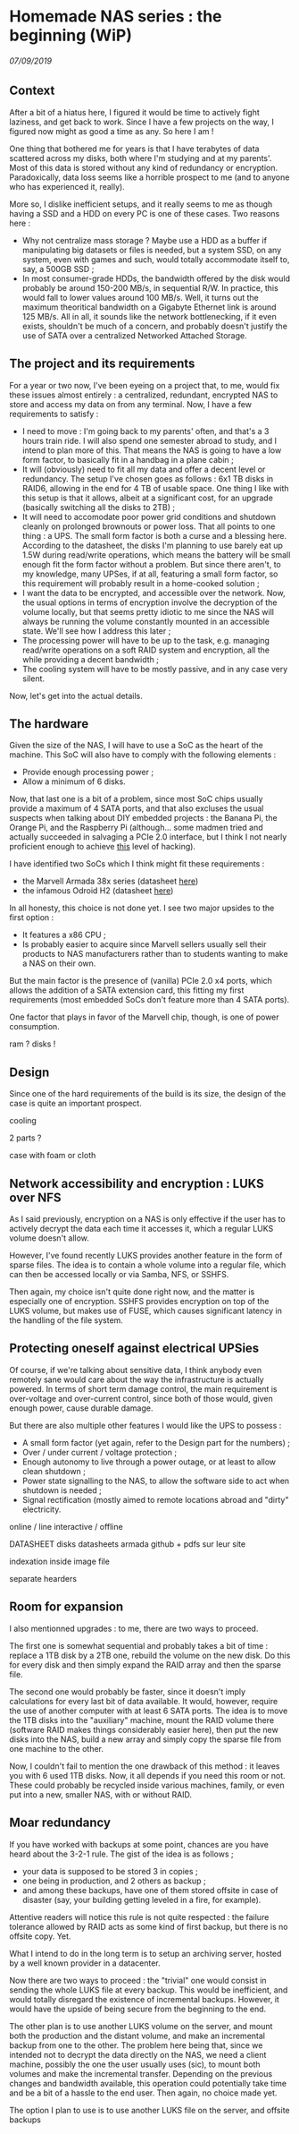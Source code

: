 # Homemade NAS series : the beginning (WiP)
###### 07/09/2019

## Context 
After a bit of a hiatus here, I figured it would be time to actively fight
laziness, and get back to work. Since I have a few projects on the way, I
figured now might as good a time as any. So here I am !

One thing that bothered me for years is that I have terabytes of data scattered
across my disks, both where I'm studying and at my parents'. Most of this data
is stored without any kind of redundancy or encryption. Paradoxically, data
loss seems like a horrible prospect to me (and to anyone who has experienced
it, really). 

More so, I dislike inefficient setups, and it really seems to me as though
having a SSD and a HDD on every PC is one of these cases.
Two reasons here : 
- Why not centralize mass storage ? Maybe use a HDD as a buffer if manipulating
  big datasets or files is needed, but a system SSD, on any system, even
  with games and such, would totally accommodate itself to, say, a 500GB SSD ; 
- In most consumer-grade HDDs, the bandwidth offered by the disk would probably
  be around 150-200 MB/s, in sequential R/W. In practice, this would fall to
  lower values around 100 MB/s. Well, it turns out the maximum theoritical
  bandwidth on a Gigabyte Ethernet link is around 125 MB/s. All in all, it
  sounds like the network bottlenecking, if it even exists, shouldn't be much
  of a concern, and probably doesn't justify the use of SATA over a centralized
  Networked Attached Storage. 

## The project and its requirements
For a year or two now, I've been eyeing on a project that, to me, would fix
these issues almost entirely : a centralized, redundant, encrypted NAS to store
and access my data on from any terminal.  Now, I have a few requirements to
satisfy : 
- I need to move : I'm going back to my parents' often, and that's a 3 hours
  train ride. I will also spend one semester abroad to study, and I intend to
  plan more of this. That means the NAS is going to have a low form factor, to
  basically fit in a handbag in a plane cabin ; 
- It will (obviously) need to fit all my data and offer a decent level or
  redundancy. The setup I've chosen goes as follows : 6x1 TB disks in RAID6,
  allowing in the end for 4 TB of usable space. One thing I like with this
  setup is that it allows, albeit at a significant cost, for an upgrade
  (basically switching all the disks to 2TB) ;
- It will need to accomodate poor power grid conditions and shutdown cleanly on
  prolonged brownouts or power loss. That all points to one thing : a UPS. The
  small form factor is both a curse and a blessing here. According to the
  datasheet, the disks I'm planning to use barely eat up 1.5W during read/write
  operations, which means the battery will be small enough fit the form factor
  without a problem. But since there aren't, to my knowledge, many UPSes, if at
  all, featuring a small form factor, so this requirement will probably result
  in a home-cooked solution ;
- I want the data to be encrypted, and accessible over the network. Now, the
  usual options in terms of encryption involve the decryption of the volume
  locally, but that seems pretty idiotic to me since the NAS will always be
  running the volume constantly mounted in an accessible state. We'll see how I
  address this later ;
- The processing power will have to be up to the task, e.g. managing read/write
  operations on a soft RAID system and encryption, all the while providing a
  decent bandwidth ;
- The cooling system will have to be mostly passive, and in any case very
  silent. 

Now, let's get into the actual details.

## The hardware
Given the size of the NAS, I will have to use a SoC as the heart of the
machine. This SoC will also have to comply with the following elements : 
- Provide enough processing power ;
- Allow a minimum of 6 disks.

Now, that last one is a bit of a problem, since most SoC chips usually provide a
maximum of 4 SATA ports, and that also excluses the usual suspects when talking
about DIY embedded projects : the Banana Pi, the Orange Pi, and the Raspberry Pi
(although...  some madmen tried and actually succeeded in salvaging a PCIe 2.0
interface, but I think I not nearly proficient enough to achieve 
[this](http://archive.is/OODbO) level of hacking).

I have identified two SoCs which I think might fit these requirements : 
- the Marvell Armada 38x series (datasheet [here](https://github.com/MarvellEmbeddedProcessors/main/wiki/Armada-38x))
- the infamous Odroid H2 (datasheet [here](https://wiki.odroid.com/odroid-h2/start#odroid-h2_schematic_and_full_intel_j4105_datasheets))

In all honesty, this choice is not done yet. I see two major upsides to the
first option : 
- It features a x86 CPU ;
- Is probably easier to acquire since Marvell sellers usually sell their
  products to NAS manufacturers rather than to students wanting to make a NAS on
  their own.

But the main factor is the presence of (vanilla) PCIe 2.0 x4 ports, which allows
the addition of a SATA extension card, this fitting my first requirements (most
embedded SoCs don't feature more than 4 SATA ports). 

One factor that plays in favor of the Marvell chip, though, is one of power
consumption. 

ram ? 
disks !

## Design
Since one of the hard requirements of the build is its size, the design of the
case is quite an important prospect. 

cooling

2 parts ? 

case with foam or cloth

## Network accessibility and encryption : LUKS over NFS
As I said previously, encryption on a NAS is only effective if the user has to
actively decrypt the data each time it accesses it, which a regular LUKS volume
doesn't allow. 

However, I've found recently LUKS provides another feature in the form of
sparse files. The idea is to contain a whole volume into a regular file, which
can then be accessed locally or via Samba, NFS, or SSHFS. 

Then again, my choice isn't quite done right now, and the matter is especially one
of encryption. SSHFS provides encryption on top of the LUKS volume, but makes
use of FUSE, which causes significant latency in the handling of the file
system. 

## Protecting oneself against electrical UPSies 
Of course, if we're talking about sensitive data, I think anybody even remotely
sane would care about the way the infrastructure is actually powered. In terms
of short term damage control, the main requirement is over-voltage and
over-current control, since both of those would, given enough power, cause
durable damage. 

But there are also multiple other features I would like the UPS to possess : 
- A small form factor (yet again, refer to the Design part for the numbers) ;
- Over / under current / voltage protection ;
- Enough autonomy to live through a power outage, or at least to allow clean
  shutdown ;
- Power state signalling to the NAS, to allow the software side to act when
  shutdown is needed ;
- Signal rectification (mostly aimed to remote locations abroad and "dirty"
  electricity.



online / line interactive / offline 

DATASHEET disks 
datasheets armada github + pdfs sur leur site

indexation inside image file

separate hearders

## Room for expansion
I also mentionned upgrades : to me, there are two ways to proceed.

The first one is somewhat sequential and probably takes a bit of time : replace
a 1TB disk by a 2TB one, rebuild the volume on the new disk. Do this for every
disk and then simply expand the RAID array and then the sparse file. 

The second one would probably be faster, since it doesn't imply calculations for
every last bit of data available. It would, however, require the use of another
computer with at least 6 SATA ports. The idea is to move the 1TB disks into the
"auxiliary" machine, mount the RAID volume there (software RAID makes things
considerably easier here), then put the new disks into the NAS, build a new
array and simply copy the sparse file from one machine to the other. 

Now, I couldn't fail to mention the one drawback of this method : it leaves you
with 6 used 1TB disks. Now, it all depends if you need this room or not. These
could probably be recycled inside various machines, family, or even put into a
new, smaller NAS, with or without RAID. 

## Moar redundancy 
If you have worked with backups at some point, chances are you have heard about
the 3-2-1 rule. The gist of the idea is as follows ; 
- your data is supposed to be stored 3 in copies ;
- one being in production, and 2 others as backup ;
- and among these backups, have one of them stored offsite in case of disaster
  (say, your building getting leveled in a fire, for example).

Attentive readers will notice this rule is not quite respected : the failure
tolerance allowed by RAID acts as some kind of first backup, but there is no
offsite copy. Yet.

What I intend to do in the long term is to setup an archiving server, hosted by
a well known provider in a datacenter. 

Now there are two ways to proceed : the "trivial" one would consist in sending
the whole LUKS file at every backup. This would be inefficient, and would
totally disregard the existence of incremental backups. However, it would have
the upside of being secure from the beginning to the end.

The other plan is to use another LUKS volume on the server, and mount both the
production and the distant volume, and make an incremental backup from one to
the other. The problem here being that, since we intended not to decrypt the
data directly on the NAS, we need a client machine, possibly the one the user
usually uses (sic), to mount both volumes and make the incremental transfer.
Depending on the previous changes and bandwidth available, this operation could
potentially take time and be a bit of a hassle to the end user. Then again, no
choice made yet.

The option I plan to use is to use another LUKS file on the server, and 
offsite backups
